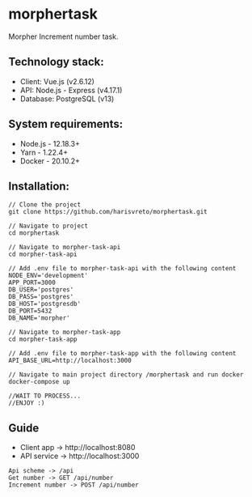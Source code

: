 # morphertask
Morpher Increment number task.

## Technology stack:
* Client: Vue.js (v2.6.12)
* API: Node.js - Express (v4.17.1)
* Database: PostgreSQL (v13)

## System requirements:
* Node.js - 12.18.3+
* Yarn - 1.22.4+
* Docker - 20.10.2+

## Installation:
```
// Clone the project
git clone https://github.com/harisvreto/morphertask.git

// Navigate to project
cd morphertask

// Navigate to morpher-task-api
cd morpher-task-api

// Add .env file to morpher-task-api with the following content
NODE_ENV='development'
APP_PORT=3000
DB_USER='postgres'
DB_PASS='postgres'
DB_HOST='postgresdb'
DB_PORT=5432
DB_NAME='morpher'

// Navigate to morpher-task-app
cd morpher-task-app

// Add .env file to morpher-task-app with the following content
API_BASE_URL=http://localhost:3000

// Navigate to main project directory /morphertask and run docker
docker-compose up

//WAIT TO PROCESS...
//ENJOY :)
```

## Guide
* Client app -> http://localhost:8080
* API service -> http://localhost:3000
```
Api scheme -> /api
Get number -> GET /api/number
Increment number -> POST /api/number
```
